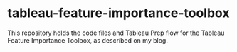 # tableau-feature-importance-toolbox
This repository holds the code files and Tableau Prep flow for the Tableau Feature Importance Toolbox, as described on my blog.
